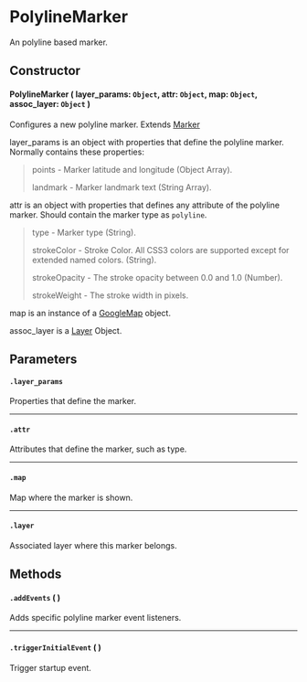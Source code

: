 # PolylineMarker
An polyline based marker.

## Constructor

#### PolylineMarker ( layer_params: `Object`, attr: `Object`, map: `Object`, assoc_layer: `Object` )
 Configures a new polyline marker. Extends [Marker](/docs/docs/Layers/Markers/Marker.md)

 layer_params is an object with properties that define the polyline marker. Normally contains these properties:

 > points - Marker latitude and longitude (Object Array).
 >
 > landmark - Marker landmark text (String Array).

 attr is an object with properties that defines any attribute of the polyline marker. Should contain the marker type as `polyline`.

 > type - Marker type (String).
 >
 > strokeColor - Stroke Color. All CSS3 colors are supported except for extended named colors. (String).
 >
 > strokeOpacity - The stroke opacity between 0.0 and 1.0 (Number).
 >
 > strokeWeight - The stroke width in pixels.

 map is an instance of a [GoogleMap](https://developers.google.com/maps/documentation/javascript/reference#Map) object.

 assoc_layer is a [Layer](/docs/docs/Layers/Layer.md) Object.

## Parameters

#### `.layer_params`
  Properties that define the marker.

---
#### `.attr`
  Attributes that define the marker, such as type.

---
#### `.map`
  Map where the marker is shown.

---
#### `.layer`
  Associated layer where this marker belongs.

## Methods

#### `.addEvents` ( )
  Adds specific polyline marker event listeners.

---

#### `.triggerInitialEvent` ( )
  Trigger startup event.